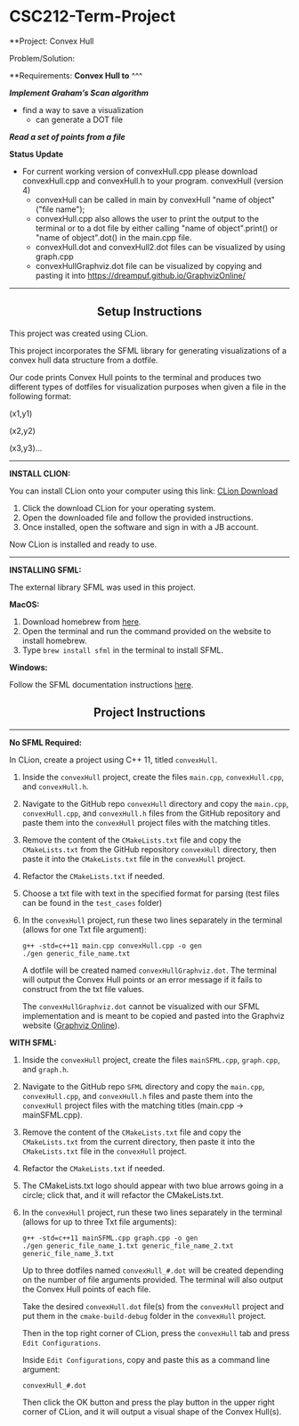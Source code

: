 # CSC212-Term-Project
**Project:
Convex Hull

Problem/Solution:


**Requirements:
**Convex Hull to**
^^^

**_Implement Graham’s Scan algorithm_**
- find a way to save a visualization
  - can generate a DOT file

**_Read a set of points from a file_**

**Status Update**
- For current working version of convexHull.cpp please download convexHull.cpp and convexHull.h to your program.
convexHull (version 4)
  * convexHull can be called in main by convexHull "name of object"("file name");
  * convexHull.cpp also allows the user to print the output to the terminal or to a dot file by either calling "name of object".print() or "name of object".dot() in the main.cpp file.
  * convexHull.dot and convexHull2.dot files can be visualized by using graph.cpp
  * convexHullGraphviz.dot file can be visualized by copying and pasting it into https://dreampuf.github.io/GraphvizOnline/

 
---


<h2 align="center">Setup Instructions</h2>

This project was created using CLion.

This project incorporates the SFML library for generating visualizations of a convex hull data structure from a dotfile. 

Our code prints Convex Hull points to the terminal and produces two different types of dotfiles for visualization purposes when given a file in the following format:

(x1,y1)

(x2,y2)

(x3,y3)...

---

**INSTALL CLION:**

You can install CLion onto your computer using this link: [CLion Download](https://www.jetbrains.com/clion/download/)

1. Click the download CLion for your operating system.
2. Open the downloaded file and follow the provided instructions.
3. Once installed, open the software and sign in with a JB account.

Now CLion is installed and ready to use.

---

**INSTALLING SFML:**

The external library SFML was used in this project.

**MacOS:**

1. Download homebrew from [here](https://brew.sh/).
2. Open the terminal and run the command provided on the website to install homebrew.
3. Type `brew install sfml` in the terminal to install SFML.

**Windows:**

Follow the SFML documentation instructions [here](https://www.sfml-dev.org/tutorials/2.6/).

<h2 align="center">Project Instructions</h2>

---

**No SFML Required:**

In CLion, create a project using C++ 11, titled `convexHull`.

1. Inside the `convexHull` project, create the files `main.cpp`, `convexHull.cpp`, and `convexHull.h`.
2. Navigate to the GitHub repo `convexHull` directory and copy the `main.cpp`, `convexHull.cpp`, and `convexHull.h` files from the GitHub repository and paste them into the `convexHull` project files with the matching titles.
3. Remove the content of the `CMakeLists.txt` file and copy the `CMakeLists.txt` from the GitHub repository `convexHull` directory, then paste it into the `CMakeLists.txt` file in the `convexHull` project.
4. Refactor the `CMakeLists.txt` if needed.
5. Choose a txt file with text in the specified format for parsing (test files can be found in the `test_cases` folder)
6. In the `convexHull` project, run these two lines separately in the terminal (allows for one Txt file argument):

    ```
    g++ -std=c++11 main.cpp convexHull.cpp -o gen
    ./gen generic_file_name.txt
    ```


    A dotfile will be created named `convexHullGraphviz.dot`. The terminal will output the Convex Hull points or an error message if it fails to construct from the txt file values.
   

    The `convexHullGraphviz.dot` cannot be visualized with our SFML implementation and is meant to be copied and pasted into the Graphviz website ([Graphviz Online](https://dreampuf.github.io/GraphvizOnline/)).

**WITH SFML:**

1. Inside the `convexHull` project, create the files `mainSFML.cpp`, `graph.cpp`, and `graph.h`.
2. Navigate to the GitHub repo `SFML` directory and copy the `main.cpp`, `convexHull.cpp`, and `convexHull.h` files and paste them into the `convexHull` project files with the matching titles (main.cpp -> mainSFML.cpp).
3. Remove the content of the `CMakeLists.txt` file and copy the `CMakeLists.txt` from the current directory, then paste it into the `CMakeLists.txt` file in the `convexHull` project.
4. Refactor the `CMakeLists.txt` if needed.
5. The CMakeLists.txt logo should appear with two blue arrows going in a circle; click that, and it will refactor the CMakeLists.txt.
6. In the `convexHull` project, run these two lines separately in the terminal (allows for up to three Txt file arguments):

    ```
    g++ -std=c++11 mainSFML.cpp graph.cpp -o gen
    ./gen generic_file_name_1.txt generic_file_name_2.txt generic_file_name_3.txt
    ```

    Up to three dotfiles named `convexHull_#.dot` will be created depending on the number of file arguments provided. The terminal will also output the Convex Hull points of each file.

    Take the desired `convexHull.dot` file(s) from the `convexHull` project and put them in the `cmake-build-debug` folder in the `convexHull` project.

    Then in the top right corner of CLion, press the `convexHull` tab and press `Edit Configurations`.

    Inside `Edit Configurations`, copy and paste this as a command line argument:

    ```
    convexHull_#.dot
    ```

    Then click the OK button and press the play button in the upper right corner of CLion, and it will output a visual shape of the Convex Hull(s).

